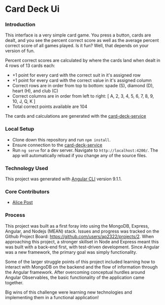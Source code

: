 # Card Deck Ui

### Introduction

This interface is a very simple card game. You press a button, cards are dealt, and you see the percent correct score as well as the average percent correct score of all games played. Is it fun? Well, that depends on your version of fun.

Percent correct scores are calculated by where the cards land when dealt in 4 rows of 13 cards each:
- +1 point for every card with the correct suit in it's assigned row
- +1 point for every card with the correct value in it's assigned column
- Correct rows are in order from top to bottom: spade (S), diamond (D), heart (H), and club (C)
- Correct columns are in order from left to right: \[ A, 2, 3, 4, 5, 6, 7, 8, 9, 10, J, Q, K \]
- Total correct points available are 104

The cards and calculations are generated with the [card-deck-service](https://github.com/ap2322/card-deck-service/)

### Local Setup

- Clone down this repository and run `npm install`. 
- Ensure connection to the [card-deck-service](https://github.com/ap2322/card-deck-service/)
- Run `ng serve` for a dev server. Navigate to `http://localhost:4200/`. The app will automatically reload if you change any of the source files.

### Technology Used
This project was generated with [Angular CLI](https://github.com/angular/angular-cli) version 9.1.1.

### Core Contributors
- [Alice Post](https://github.com/ap2322)

### Process
This project was built as a first foray into using the MongoDB, Express, Angular, and Nodejs (MEAN) stack. Issues and progress was tracked on the Github Project Board: https://github.com/users/ap2322/projects/2. When approaching this project, a stronger skillset in Node and Express meant this was built with a back-end first, with test-driven development. Since Angular was a new framework, the primary goal was simply functionality. 

Some of the larger struggle points of this project included learning how to interact with MongoDB on the backend and the flow of information through the Angular framework. After overcoming conceptual hurdles around Angular Observables, the basic functionality of the application came together.

Big wins of this challenge were learning new technologies and implementing them in a functional application!

